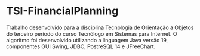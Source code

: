 # TSI-FinancialPlanning
 Trabalho desenvolvido para a disciplina Tecnologia de Orientação a Objetos do terceiro período do curso Tecnólogo em Sistemas para Internet. O algoritmo foi desenvolvido utilizando a linguagem Java versão 19, componentes GUI Swing, JDBC, PostreSQL 14 e JFreeChart.
